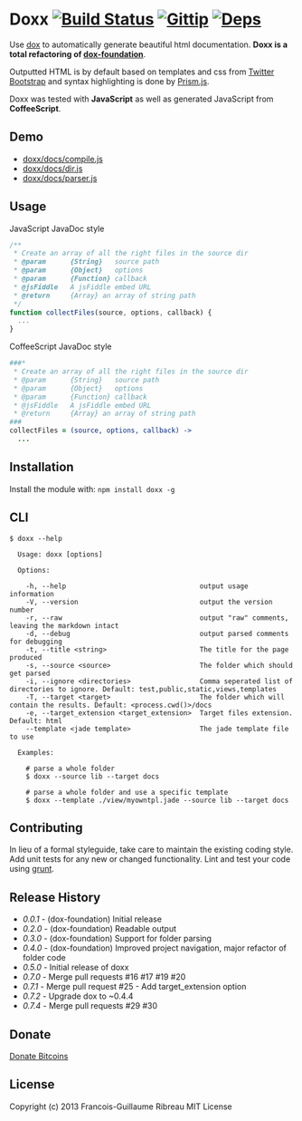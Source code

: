 # Doxx [![Build Status](https://travis-ci.org/FGRibreau/doxx.png)](https://travis-ci.org/FGRibreau/doxx) [![Gittip](http://badgr.co/gittip/fgribreau.png)](https://www.gittip.com/fgribreau/) [![Deps](https://david-dm.org/FGRibreau/doxx.png)](https://david-dm.org/FGRibreau/doxx)

Use [dox](https://github.com/visionmedia/dox) to automatically generate beautiful html documentation. **Doxx is a total refactoring of [dox-foundation](https://github.com/punkave/dox-foundation/)**.

Outputted HTML is by default based on templates and css from [Twitter Bootstrap](twitter.github.com/bootstrap/) and syntax highlighting is done by [Prism.js](http://prismjs.com/).

Doxx was tested with **JavaScript** as well as generated JavaScript from **CoffeeScript**.

## Demo
* [doxx/docs/compile.js](http://fgribreau.github.com/doxx/docs/compile.js.html)
* [doxx/docs/dir.js](http://fgribreau.github.com/doxx/docs/dir.js.html)
* [doxx/docs/parser.js](http://fgribreau.github.com/doxx/docs/parser.js.html)


## Usage

JavaScript JavaDoc style

```javascript
/**
 * Create an array of all the right files in the source dir
 * @param      {String}   source path
 * @param      {Object}   options
 * @param      {Function} callback
 * @jsFiddle   A jsFiddle embed URL
 * @return     {Array} an array of string path
 */
function collectFiles(source, options, callback) {
  ...
}

```

CoffeeScript JavaDoc style

```coffeescript
###*
 * Create an array of all the right files in the source dir
 * @param      {String}   source path
 * @param      {Object}   options
 * @param      {Function} callback
 * @jsFiddle   A jsFiddle embed URL
 * @return     {Array} an array of string path
###
collectFiles = (source, options, callback) ->
  ...

```

## Installation
Install the module with: `npm install doxx -g`

## CLI
```
$ doxx --help

  Usage: doxx [options]

  Options:

    -h, --help                                 output usage information
    -V, --version                              output the version number
    -r, --raw                                  output "raw" comments, leaving the markdown intact
    -d, --debug                                output parsed comments for debugging
    -t, --title <string>                       The title for the page produced
    -s, --source <source>                      The folder which should get parsed
    -i, --ignore <directories>                 Comma seperated list of directories to ignore. Default: test,public,static,views,templates
    -T, --target <target>                      The folder which will contain the results. Default: <process.cwd()>/docs
    -e, --target_extension <target_extension>  Target files extension. Default: html
    --template <jade template>                 The jade template file to use

  Examples:

    # parse a whole folder
    $ doxx --source lib --target docs

    # parse a whole folder and use a specific template
    $ doxx --template ./view/myowntpl.jade --source lib --target docs
```

## Contributing
In lieu of a formal styleguide, take care to maintain the existing coding style. Add unit tests for any new or changed functionality. Lint and test your code using [grunt](https://github.com/cowboy/grunt).

## Release History
* *0.0.1* - (dox-foundation) Initial release
* *0.2.0* - (dox-foundation) Readable output
* *0.3.0* - (dox-foundation) Support for folder parsing
* *0.4.0* - (dox-foundation) Improved project navigation, major refactor of folder code
* *0.5.0* - Initial release of doxx
* *0.7.0* - Merge pull requests #16 #17 #19 #20
* *0.7.1* - Merge pull request #25 - Add target_extension option
* *0.7.2* - Upgrade dox to ~0.4.4
* *0.7.4* - Merge pull requests #29 #30

## Donate
[Donate Bitcoins](https://coinbase.com/checkouts/fc3041b9d8116e0b98e7d243c4727a30)

## License
Copyright (c) 2013 Francois-Guillaume Ribreau
MIT License
